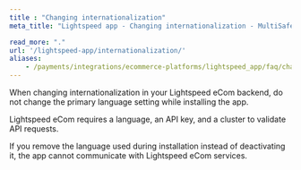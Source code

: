 ```yaml
---
title : "Changing internationalization"
meta_title: "Lightspeed app - Changing internationalization - MultiSafepay Docs"

read_more: "."
url: '/lightspeed-app/internationalization/'
aliases:
    - /payments/integrations/ecommerce-platforms/lightspeed_app/faq/changing-internationalization/
---
```


When changing internationalization in your Lightspeed eCom backend, do not change the primary language setting while installing the app.  

Lightspeed eCom requires a language, an API key, and a cluster to validate API requests. 

If you remove the language used during installation instead of deactivating it, the app cannot communicate with Lightspeed eCom services.